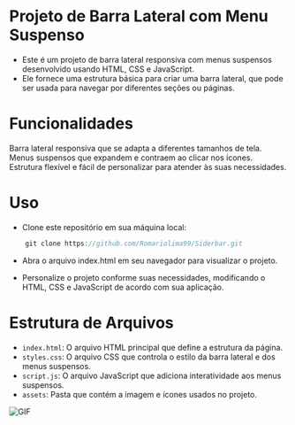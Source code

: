 # Projeto de Barra Lateral com Menu Suspenso
- Este é um projeto de barra lateral responsiva com menus suspensos desenvolvido usando HTML, CSS e JavaScript. 
- Ele fornece uma estrutura básica para criar uma barra lateral, que pode ser usada para navegar por diferentes seções ou páginas.
# Funcionalidades

Barra lateral responsiva que se adapta a diferentes tamanhos de tela.
Menus suspensos que expandem e contraem ao clicar nos ícones.
Estrutura flexível e fácil de personalizar para atender às suas necessidades.

# Uso

- Clone este repositório em sua máquina local:

```js
    git clone https://github.com/Romariolima99/Siderbar.git
 ```

- Abra o arquivo index.html em seu navegador para visualizar o projeto.

- Personalize o projeto conforme suas necessidades, modificando o HTML, CSS e JavaScript de acordo com sua aplicação.

# Estrutura de Arquivos

- `index.html`: O arquivo HTML principal que define a estrutura da página.
- `styles.css`: O arquivo CSS que controla o estilo da barra lateral e dos menus suspensos.
- `script.js`: O arquivo JavaScript que adiciona interatividade aos menus suspensos.
- `assets`: Pasta que contém a imagem e ícones usados no projeto.


 <img src="https://i.imgur.com/CkW6sMu.png" alt="GIF" data-canonical-src="https://i.imgur.com/CkW6sMu.png" style="max-width: 50%;">